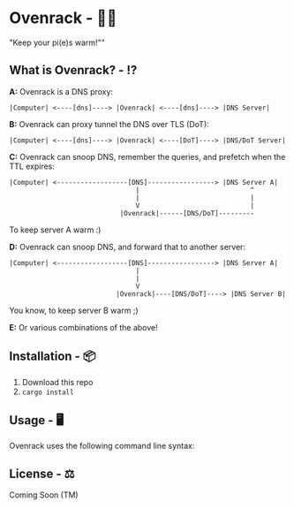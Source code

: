 # Ovenrack - 🍳🥧
"Keep your pi(e)s warm!""

## What is Ovenrack? - ⁉️
**A:** Ovenrack is a DNS proxy:
```
|Computer| <----[dns]----> |Ovenrack| <----[dns]----> |DNS Server|
```

**B:** Ovenrack can proxy tunnel the DNS over TLS (DoT):
```
|Computer| <----[dns]----> |Ovenrack| <----[DoT]----> |DNS/DoT Server|
```

**C:** Ovenrack can snoop DNS, remember the queries, and prefetch when the TTL expires:
```
|Computer| <------------------[DNS]-----------------> |DNS Server A|
                                |                            ^
                                |                            |
                                V                            |
                            |Ovenrack|------[DNS/DoT]---------
```
To keep server A warm :)

**D:** Ovenrack can snoop DNS, and forward that to another server:
```
|Computer| <------------------[DNS]-----------------> |DNS Server A|
                                |
                                |
                                V
                           |Ovenrack|----[DNS/DoT]----> |DNS Server B|
```
You know, to keep server B warm ;)

**E:** Or various combinations of the above!

## Installation - 📦
1. Download this repo
2. `cargo install`

## Usage - 🖥️
Ovenrack uses the following command line syntax:


## License - ⚖️
Coming Soon (TM)
